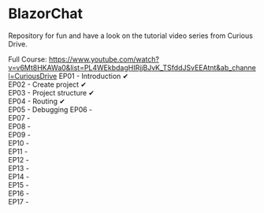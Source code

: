 # BlazorChat
Repository for fun and have a look on the tutorial video series from Curious Drive.


Full Course: https://www.youtube.com/watch?v=v6Mt8HKAWa0&list=PL4WEkbdagHIRjjBJvK_TSfddJSvEEAtnt&ab_channel=CuriousDrive
EP01 - Introduction ✔  
EP02 - Create project ✔  
EP03 - Project structure ✔  
EP04 - Routing ✔  
EP05 - Debugging
EP06 -  
EP07 -  
EP08 -  
EP09 -  
EP10 -  
EP11 -  
EP12 -  
EP13 -  
EP14 -  
EP15 -  
EP16 -  
EP17 -  
